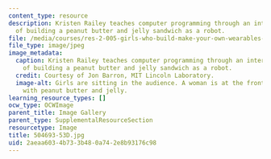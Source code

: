 ```yaml
---
content_type: resource
description: Kristen Railey teaches computer programming through an interactive exercise
  of building a peanut butter and jelly sandwich as a robot.
file: /media/courses/res-2-005-girls-who-build-make-your-own-wearables-workshop-spring-2015/2aeaa6034b733b480a742e8b93176c98_504693-53D.jpg
file_type: image/jpeg
image_metadata:
  caption: Kristen Railey teaches computer programming through an interactive exercise
    of building a peanut butter and jelly sandwich as a robot.
  credit: Courtesy of Jon Barron, MIT Lincoln Laboratory.
  image-alt: Girls are sitting in the audience. A woman is at the front of the room
    with peanut butter and jelly.
learning_resource_types: []
ocw_type: OCWImage
parent_title: Image Gallery
parent_type: SupplementalResourceSection
resourcetype: Image
title: 504693-53D.jpg
uid: 2aeaa603-4b73-3b48-0a74-2e8b93176c98
---
```

